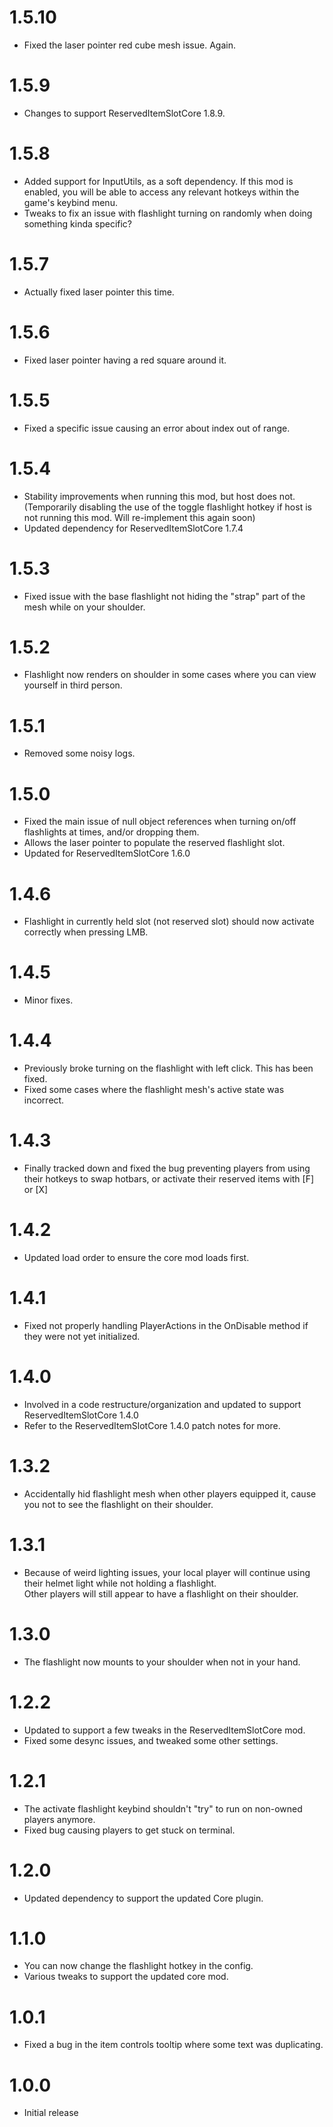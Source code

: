 # 1.5.10
+ Fixed the laser pointer red cube mesh issue. Again.
# 1.5.9
+ Changes to support ReservedItemSlotCore 1.8.9.
# 1.5.8
+ Added support for InputUtils, as a soft dependency. If this mod is enabled, you will be able to access any relevant hotkeys within the game's keybind menu.
+ Tweaks to fix an issue with flashlight turning on randomly when doing something kinda specific?
# 1.5.7
+ Actually fixed laser pointer this time.
# 1.5.6
+ Fixed laser pointer having a red square around it.
# 1.5.5
+ Fixed a specific issue causing an error about index out of range.
# 1.5.4
+ Stability improvements when running this mod, but host does not. (Temporarily disabling the use of the toggle flashlight hotkey if host is not running this mod. Will re-implement this again soon)
+ Updated dependency for ReservedItemSlotCore 1.7.4
# 1.5.3
+ Fixed issue with the base flashlight not hiding the "strap" part of the mesh while on your shoulder.
# 1.5.2
+ Flashlight now renders on shoulder in some cases where you can view yourself in third person.
# 1.5.1
+ Removed some noisy logs.
# 1.5.0
+ Fixed the main issue of null object references when turning on/off flashlights at times, and/or dropping them.
+ Allows the laser pointer to populate the reserved flashlight slot.
+ Updated for ReservedItemSlotCore 1.6.0
# 1.4.6
+ Flashlight in currently held slot (not reserved slot) should now activate correctly when pressing LMB.
# 1.4.5
+ Minor fixes.
# 1.4.4
+ Previously broke turning on the flashlight with left click. This has been fixed.
+ Fixed some cases where the flashlight mesh's active state was incorrect.
# 1.4.3
+ Finally tracked down and fixed the bug preventing players from using their hotkeys to swap hotbars, or activate their reserved items with [F] or [X]
# 1.4.2
+ Updated load order to ensure the core mod loads first.
# 1.4.1
+ Fixed not properly handling PlayerActions in the OnDisable method if they were not yet initialized.
# 1.4.0
+ Involved in a code restructure/organization and updated to support ReservedItemSlotCore 1.4.0
+ Refer to the ReservedItemSlotCore 1.4.0 patch notes for more.
# 1.3.2
+ Accidentally hid flashlight mesh when other players equipped it, cause you not to see the flashlight on their shoulder.
# 1.3.1
+ Because of weird lighting issues, your local player will continue using their helmet light while not holding a flashlight.<br>
Other players will still appear to have a flashlight on their shoulder.
# 1.3.0
+ The flashlight now mounts to your shoulder when not in your hand.
# 1.2.2
+ Updated to support a few tweaks in the ReservedItemSlotCore mod.
+ Fixed some desync issues, and tweaked some other settings.
# 1.2.1
+ The activate flashlight keybind shouldn't "try" to run on non-owned players anymore.
+ Fixed bug causing players to get stuck on terminal.
# 1.2.0
+ Updated dependency to support the updated Core plugin.
# 1.1.0
+ You can now change the flashlight hotkey in the config.
+ Various tweaks to support the updated core mod.
# 1.0.1
+ Fixed a bug in the item controls tooltip where some text was duplicating.
# 1.0.0
+ Initial release
